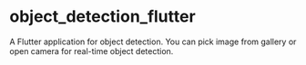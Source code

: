 # object_detection_flutter

A  Flutter application for object detection. You can pick image from gallery or open camera for real-time object detection.

